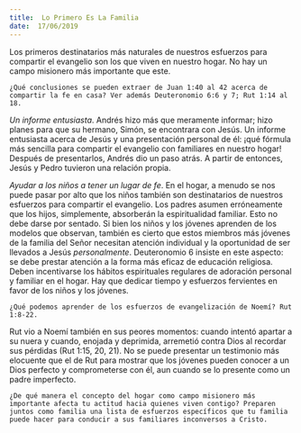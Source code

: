 ```yaml
---
title:  Lo Primero Es La Familia
date:  17/06/2019
---
```


Los primeros destinatarios más naturales de nuestros esfuerzos para compartir el evangelio son los que viven en nuestro hogar. No hay un campo misionero más importante que este.

`¿Qué conclusiones se pueden extraer de Juan 1:40 al 42 acerca de compartir la fe en casa? Ver además Deuteronomio 6:6 y 7; Rut 1:14 al 18.`

_Un informe entusiasta_. Andrés hizo más que meramente informar; hizo planes para que su hermano, Simón, se encontrara con Jesús. Un informe entusiasta acerca de Jesús y una presentación personal de él: ¡qué fórmula más sencilla para compartir el evangelio con familiares en nuestro hogar! Después de presentarlos, Andrés dio un paso atrás. A partir de entonces, Jesús y Pedro tuvieron una relación propia.

_Ayudar a los niños a tener un lugar de fe_. En el hogar, a menudo se nos puede pasar por alto que los niños también son destinatarios de nuestros esfuerzos para compartir el evangelio. Los padres asumen erróneamente que los hijos, simplemente, absorberán la espiritualidad familiar. Esto no debe darse por sentado. Si bien los niños y los jóvenes aprenden de los modelos que observan, también es cierto que estos miembros más jóvenes de la familia del Señor necesitan atención individual y la oportunidad de ser llevados a Jesús _personalmente_. Deuteronomio 6 insiste en este aspecto: se debe prestar atención a la forma más eficaz de educación religiosa. Deben incentivarse los hábitos espirituales regulares de adoración personal y familiar en el hogar. Hay que dedicar tiempo y esfuerzos fervientes en favor de los niños y los jóvenes.

`¿Qué podemos aprender de los esfuerzos de evangelización de Noemí? Rut 1:8-22.`

Rut vio a Noemí también en sus peores momentos: cuando intentó apartar a su nuera y cuando, enojada y deprimida, arremetió contra Dios al recordar sus pérdidas (Rut 1:15, 20, 21). No se puede presentar un testimonio más elocuente que el de Rut para mostrar que los jóvenes pueden conocer a un Dios perfecto y comprometerse con él, aun cuando se lo presente como un padre imperfecto.

`¿De qué manera el concepto del hogar como campo misionero más importante afecta tu actitud hacia quienes viven contigo? Preparen juntos como familia una lista de esfuerzos específicos que tu familia puede hacer para conducir a sus familiares inconversos a Cristo.`